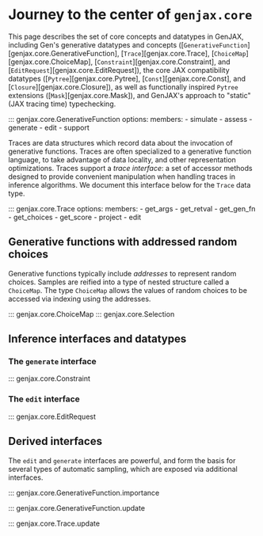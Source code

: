 # Journey to the center of `genjax.core`


This page describes the set of core concepts and datatypes in GenJAX, including Gen's generative datatypes and concepts ([`GenerativeFunction`][genjax.core.GenerativeFunction], [`Trace`][genjax.core.Trace], [`ChoiceMap`][genjax.core.ChoiceMap], [`Constraint`][genjax.core.Constraint], and [`EditRequest`][genjax.core.EditRequest]), the core JAX compatibility datatypes ([`Pytree`][genjax.core.Pytree], [`Const`][genjax.core.Const], and [`Closure`][genjax.core.Closure]), as well as functionally inspired `Pytree` extensions ([`Mask`][genjax.core.Mask]), and GenJAX's approach to "static" (JAX tracing time) typechecking.

::: genjax.core.GenerativeFunction
    options:
        members:
            - simulate
            - assess
            - generate
            - edit
            - support

Traces are data structures which record data about the invocation of generative functions. Traces are often specialized to a generative function language, to take advantage of data locality, and other representation optimizations. Traces support a _trace interface_: a set of accessor methods designed to provide convenient manipulation when handling traces in inference algorithms. We document this interface below for the `Trace` data type.

::: genjax.core.Trace
    options:
        members:
            - get_args
            - get_retval
            - get_gen_fn
            - get_choices
            - get_score
            - project
            - edit

## Generative functions with addressed random choices

Generative functions typically include _addresses_ to represent random choices. Samples are reified into a type of nested structure called a `ChoiceMap`. The type `ChoiceMap` allows the values of random choices to be accessed via indexing using the addresses.

::: genjax.core.ChoiceMap
::: genjax.core.Selection

## Inference interfaces and datatypes

### The `generate` interface

::: genjax.core.Constraint

### The `edit` interface

::: genjax.core.EditRequest

## Derived interfaces

The `edit` and `generate` interfaces are powerful, and form the basis for several types of automatic sampling, which are exposed via additional interfaces.

::: genjax.core.GenerativeFunction.importance

::: genjax.core.GenerativeFunction.update

::: genjax.core.Trace.update
